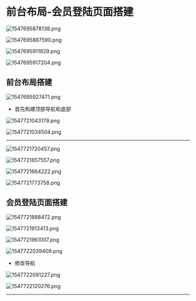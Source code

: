 # 前台布局-会员登陆页面搭建

![1547695878138.png](image/1547695878138.png)

![1547695887590.png](image/1547695887590.png)

![1547695911929.png](image/1547695911929.png)

![1547695917204.png](image/1547695917204.png)


## 前台布局搭建

![1547695927471.png](image/1547695927471.png)

* 首先构建顶部导航和底部

![1547721043179.png](image/1547721043179.png)

![1547721034504.png](image/1547721034504.png)

---

![1547721720457.png](image/1547721720457.png)


![1547721657557.png](image/1547721657557.png)

![1547721664222.png](image/1547721664222.png)

![1547721773758.png](image/1547721773758.png)

## 会员登陆页面搭建

![1547721888472.png](image/1547721888472.png)

![1547721913413.png](image/1547721913413.png)

![1547721961007.png](image/1547721961007.png)

![1547722039409.png](image/1547722039409.png)

* 修改导航

![1547722091227.png](image/1547722091227.png)

![1547722120276.png](image/1547722120276.png)







---

